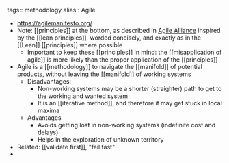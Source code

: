 tags:: methodology
alias:: Agile

- https://agilemanifesto.org/
- Note: [[principles]] at the bottom, as described in [Agile Alliance](https://www.agilealliance.org/agile101/12-principles-behind-the-agile-manifesto/) inspired by the [[lean principles]], worded concisely, and exactly as in the [[Lean]] [[principles]] where possible
	- Important to keep these [[principles]] in mind: the [[misapplication of agile]] is more likely than the proper application of the [[principles]]
- Agile is a [[methodology]] to navigate the [[manifold]] of potential products, without leaving the [[manifold]] of working systems
	- Disadvantages:
	  * Non-working systems may be a shorter (straighter) path to get to the working and wanted system
	  * It is an [[iterative method]], and therefore it may get stuck in local maxima
	- Advantages
	  * Avoids getting lost in non-working systems (indefinite cost and delays)
	  * Helps in the exploration of unknown territory
- Related: [[validate first]], "fail fast"
-